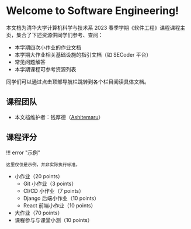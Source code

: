 # Welcome to Software Engineering!

本文档为清华大学计算机科学与技术系 2023 春季学期《软件工程》课程课程主页，集合了下述资源供同学们参考、查阅：

- 本学期四次小作业的作业文档
- 本学期大作业相关基础设施的指引文档（如 SECoder 平台）
- 常见问题解答
- 本学期课程可参考资源列表

同学们可以通过点击顶部导航栏跳转到各个栏目阅读具体文档。

## 课程团队

- 本文档维护者：钱厚德（[Ashitemaru](https://ashitemaru.github.io)）

## 课程评分

!!! error "示例"

    这里仅仅是示例，并非实际执行标准。

- 小作业（20 points）
    - Git 小作业（3 points）
    - CI/CD 小作业（7 points）
    - Django 后端小作业（10 points）
    - React 前端小作业（10 points）
- 大作业（70 points）
- 课程参与与课堂小测（10 points）